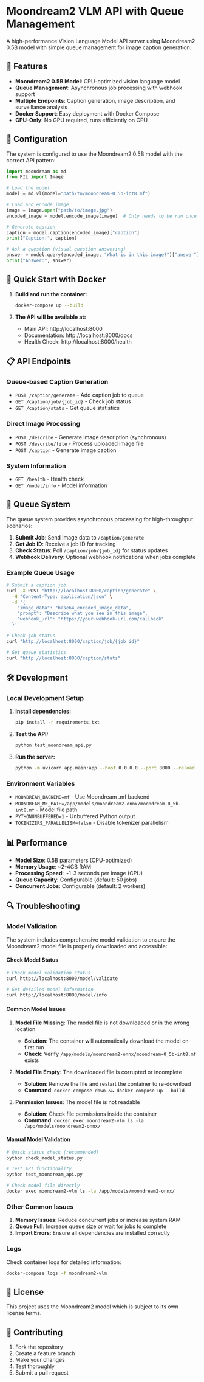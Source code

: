 # Moondream2 VLM API with Queue Management

A high-performance Vision Language Model API server using Moondream2 0.5B model with simple queue management for image caption generation.

## 🚀 Features

- **Moondream2 0.5B Model**: CPU-optimized vision language model
- **Queue Management**: Asynchronous job processing with webhook support
- **Multiple Endpoints**: Caption generation, image description, and surveillance analysis
- **Docker Support**: Easy deployment with Docker Compose
- **CPU-Only**: No GPU required, runs efficiently on CPU

## 🔧 Configuration

The system is configured to use the Moondream2 0.5B model with the correct API pattern:

```python
import moondream as md
from PIL import Image

# Load the model
model = md.vl(model="path/to/moondream-0_5b-int8.mf")

# Load and encode image
image = Image.open("path/to/image.jpg")
encoded_image = model.encode_image(image)  # Only needs to be run once per image

# Generate caption
caption = model.caption(encoded_image)["caption"]
print("Caption:", caption)

# Ask a question (visual question answering)
answer = model.query(encoded_image, "What is in this image?")["answer"]
print("Answer:", answer)
```

## 🐳 Quick Start with Docker

1. **Build and run the container:**
   ```bash
   docker-compose up --build
   ```

2. **The API will be available at:**
   - Main API: http://localhost:8000
   - Documentation: http://localhost:8000/docs
   - Health Check: http://localhost:8000/health

## 📋 API Endpoints

### Queue-based Caption Generation
- `POST /caption/generate` - Add caption job to queue
- `GET /caption/job/{job_id}` - Check job status
- `GET /caption/stats` - Get queue statistics

### Direct Image Processing
- `POST /describe` - Generate image description (synchronous)
- `POST /describe/file` - Process uploaded image file
- `POST /caption` - Generate image caption

### System Information
- `GET /health` - Health check
- `GET /model/info` - Model information

## 🔄 Queue System

The queue system provides asynchronous processing for high-throughput scenarios:

1. **Submit Job**: Send image data to `/caption/generate`
2. **Get Job ID**: Receive a job ID for tracking
3. **Check Status**: Poll `/caption/job/{job_id}` for status updates
4. **Webhook Delivery**: Optional webhook notifications when jobs complete

### Example Queue Usage

```bash
# Submit a caption job
curl -X POST "http://localhost:8000/caption/generate" \
  -H "Content-Type: application/json" \
  -d '{
    "image_data": "base64_encoded_image_data",
    "prompt": "Describe what you see in this image",
    "webhook_url": "https://your-webhook-url.com/callback"
  }'

# Check job status
curl "http://localhost:8000/caption/job/{job_id}"

# Get queue statistics
curl "http://localhost:8000/caption/stats"
```

## 🛠️ Development

### Local Development Setup

1. **Install dependencies:**
   ```bash
   pip install -r requirements.txt
   ```

2. **Test the API:**
   ```bash
   python test_moondream_api.py
   ```

3. **Run the server:**
   ```bash
   python -m uvicorn app.main:app --host 0.0.0.0 --port 8000 --reload
   ```

### Environment Variables

- `MOONDREAM_BACKEND=mf` - Use Moondream .mf backend
- `MOONDREAM_MF_PATH=/app/models/moondream2-onnx/moondream-0_5b-int8.mf` - Model file path
- `PYTHONUNBUFFERED=1` - Unbuffered Python output
- `TOKENIZERS_PARALLELISM=false` - Disable tokenizer parallelism

## 📊 Performance

- **Model Size**: 0.5B parameters (CPU-optimized)
- **Memory Usage**: ~2-4GB RAM
- **Processing Speed**: ~1-3 seconds per image (CPU)
- **Queue Capacity**: Configurable (default: 50 jobs)
- **Concurrent Jobs**: Configurable (default: 2 workers)

## 🔍 Troubleshooting

### Model Validation

The system includes comprehensive model validation to ensure the Moondream2 model file is properly downloaded and accessible:

#### Check Model Status
```bash
# Check model validation status
curl http://localhost:8000/model/validate

# Get detailed model information
curl http://localhost:8000/model/info
```

#### Common Model Issues

1. **Model File Missing**: The model file is not downloaded or in the wrong location
   - **Solution**: The container will automatically download the model on first run
   - **Check**: Verify `/app/models/moondream2-onnx/moondream-0_5b-int8.mf` exists

2. **Model File Empty**: The downloaded file is corrupted or incomplete
   - **Solution**: Remove the file and restart the container to re-download
   - **Command**: `docker-compose down && docker-compose up --build`

3. **Permission Issues**: The model file is not readable
   - **Solution**: Check file permissions inside the container
   - **Command**: `docker exec moondream2-vlm ls -la /app/models/moondream2-onnx/`

#### Manual Model Validation
```bash
# Quick status check (recommended)
python check_model_status.py

# Test API functionality
python test_moondream_api.py

# Check model file directly
docker exec moondream2-vlm ls -la /app/models/moondream2-onnx/
```

### Other Common Issues

1. **Memory Issues**: Reduce concurrent jobs or increase system RAM
2. **Queue Full**: Increase queue size or wait for jobs to complete
3. **Import Errors**: Ensure all dependencies are installed correctly

### Logs

Check container logs for detailed information:
```bash
docker-compose logs -f moondream2-vlm
```

## 📝 License

This project uses the Moondream2 model which is subject to its own license terms.

## 🤝 Contributing

1. Fork the repository
2. Create a feature branch
3. Make your changes
4. Test thoroughly
5. Submit a pull request
